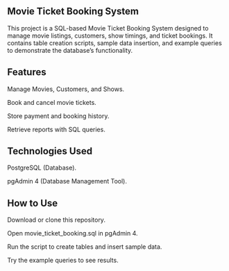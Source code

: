 ## Movie Ticket Booking System
This project is a SQL-based Movie Ticket Booking System designed to manage movie listings, customers, show timings, and ticket bookings. It contains table creation scripts, sample data insertion, and example queries to demonstrate the database’s functionality.

## Features
Manage Movies, Customers, and Shows.

Book and cancel movie tickets.

Store payment and booking history.

Retrieve reports with SQL queries.

## Technologies Used
PostgreSQL (Database).

pgAdmin 4 (Database Management Tool).

## How to Use
Download or clone this repository.

Open movie_ticket_booking.sql in pgAdmin 4.

Run the script to create tables and insert sample data.

Try the example queries to see results.

